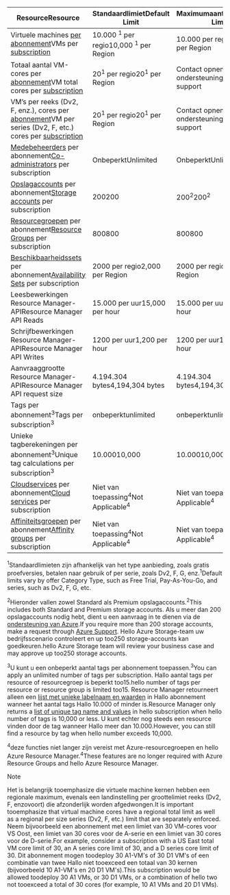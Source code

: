 | <span data-ttu-id="e1331-101">Resource</span><span class="sxs-lookup"><span data-stu-id="e1331-101">Resource</span></span> | <span data-ttu-id="e1331-102">Standaardlimiet</span><span class="sxs-lookup"><span data-stu-id="e1331-102">Default Limit</span></span> | <span data-ttu-id="e1331-103">Maximumaantal</span><span class="sxs-lookup"><span data-stu-id="e1331-103">Maximum Limit</span></span> |
| --- | --- | --- |
| <span data-ttu-id="e1331-104">Virtuele machines [per abonnement](../articles/billing-buy-sign-up-azure-subscription.md)</span><span class="sxs-lookup"><span data-stu-id="e1331-104">VMs per [subscription](../articles/billing-buy-sign-up-azure-subscription.md)</span></span> |<span data-ttu-id="e1331-105">10.000 <sup>1</sup> per regio</span><span class="sxs-lookup"><span data-stu-id="e1331-105">10,000 <sup>1</sup> per Region</span></span> |<span data-ttu-id="e1331-106">10.000 per regio</span><span class="sxs-lookup"><span data-stu-id="e1331-106">10,000 per Region</span></span> |
| <span data-ttu-id="e1331-107">Totaal aantal VM-cores per [abonnement](../articles/billing-buy-sign-up-azure-subscription.md)</span><span class="sxs-lookup"><span data-stu-id="e1331-107">VM total cores per [subscription](../articles/billing-buy-sign-up-azure-subscription.md)</span></span> |<span data-ttu-id="e1331-108">20<sup>1</sup> per regio</span><span class="sxs-lookup"><span data-stu-id="e1331-108">20<sup>1</sup> per Region</span></span> | <span data-ttu-id="e1331-109">Contact opnemen met ondersteuning</span><span class="sxs-lookup"><span data-stu-id="e1331-109">Contact support</span></span> |
| <span data-ttu-id="e1331-110">VM’s per reeks (Dv2, F, enz.), cores per [abonnement](../articles/billing-buy-sign-up-azure-subscription.md)</span><span class="sxs-lookup"><span data-stu-id="e1331-110">VM per series (Dv2, F, etc.) cores per [subscription](../articles/billing-buy-sign-up-azure-subscription.md)</span></span> |<span data-ttu-id="e1331-111">20<sup>1</sup> per regio</span><span class="sxs-lookup"><span data-stu-id="e1331-111">20<sup>1</sup> per Region</span></span> | <span data-ttu-id="e1331-112">Contact opnemen met ondersteuning</span><span class="sxs-lookup"><span data-stu-id="e1331-112">Contact support</span></span> |
| <span data-ttu-id="e1331-113">[Medebeheerders](../articles/billing-add-change-azure-subscription-administrator.md) per abonnement</span><span class="sxs-lookup"><span data-stu-id="e1331-113">[Co-administrators](../articles/billing-add-change-azure-subscription-administrator.md) per subscription</span></span> |<span data-ttu-id="e1331-114">Onbeperkt</span><span class="sxs-lookup"><span data-stu-id="e1331-114">Unlimited</span></span> |<span data-ttu-id="e1331-115">Onbeperkt</span><span class="sxs-lookup"><span data-stu-id="e1331-115">Unlimited</span></span> |
| <span data-ttu-id="e1331-116">[Opslagaccounts](../articles/storage/common/storage-create-storage-account.md) per abonnement</span><span class="sxs-lookup"><span data-stu-id="e1331-116">[Storage accounts](../articles/storage/common/storage-create-storage-account.md) per subscription</span></span> |<span data-ttu-id="e1331-117">200</span><span class="sxs-lookup"><span data-stu-id="e1331-117">200</span></span> |<span data-ttu-id="e1331-118">200<sup>2</sup></span><span class="sxs-lookup"><span data-stu-id="e1331-118">200<sup>2</sup></span></span> |
| <span data-ttu-id="e1331-119">[Resourcegroepen](../articles/azure-resource-manager/resource-group-overview.md) per abonnement</span><span class="sxs-lookup"><span data-stu-id="e1331-119">[Resource Groups](../articles/azure-resource-manager/resource-group-overview.md) per subscription</span></span> |<span data-ttu-id="e1331-120">800</span><span class="sxs-lookup"><span data-stu-id="e1331-120">800</span></span> |<span data-ttu-id="e1331-121">800</span><span class="sxs-lookup"><span data-stu-id="e1331-121">800</span></span> |
| <span data-ttu-id="e1331-122">[Beschikbaarheidssets](../articles/virtual-machines/windows/manage-availability.md#configure-multiple-virtual-machines-in-an-availability-set-for-redundancy) per abonnement</span><span class="sxs-lookup"><span data-stu-id="e1331-122">[Availability Sets](../articles/virtual-machines/windows/manage-availability.md#configure-multiple-virtual-machines-in-an-availability-set-for-redundancy) per subscription</span></span> |<span data-ttu-id="e1331-123">2000 per regio</span><span class="sxs-lookup"><span data-stu-id="e1331-123">2,000 per Region</span></span> |<span data-ttu-id="e1331-124">2000 per regio</span><span class="sxs-lookup"><span data-stu-id="e1331-124">2,000 per Region</span></span> |
| <span data-ttu-id="e1331-125">Leesbewerkingen Resource Manager-API</span><span class="sxs-lookup"><span data-stu-id="e1331-125">Resource Manager API Reads</span></span> |<span data-ttu-id="e1331-126">15.000 per uur</span><span class="sxs-lookup"><span data-stu-id="e1331-126">15,000 per hour</span></span> |<span data-ttu-id="e1331-127">15.000 per uur</span><span class="sxs-lookup"><span data-stu-id="e1331-127">15,000 per hour</span></span> |
| <span data-ttu-id="e1331-128">Schrijfbewerkingen Resource Manager-API</span><span class="sxs-lookup"><span data-stu-id="e1331-128">Resource Manager API Writes</span></span> |<span data-ttu-id="e1331-129">1200 per uur</span><span class="sxs-lookup"><span data-stu-id="e1331-129">1,200 per hour</span></span> |<span data-ttu-id="e1331-130">1200 per uur</span><span class="sxs-lookup"><span data-stu-id="e1331-130">1,200 per hour</span></span> |
| <span data-ttu-id="e1331-131">Aanvraaggrootte Resource Manager-API</span><span class="sxs-lookup"><span data-stu-id="e1331-131">Resource Manager API request size</span></span> |<span data-ttu-id="e1331-132">4.194.304 bytes</span><span class="sxs-lookup"><span data-stu-id="e1331-132">4,194,304 bytes</span></span> |<span data-ttu-id="e1331-133">4.194.304 bytes</span><span class="sxs-lookup"><span data-stu-id="e1331-133">4,194,304 bytes</span></span> |
| <span data-ttu-id="e1331-134">Tags per abonnement<sup>3</sup></span><span class="sxs-lookup"><span data-stu-id="e1331-134">Tags per subscription<sup>3</sup></span></span> |<span data-ttu-id="e1331-135">onbeperkt</span><span class="sxs-lookup"><span data-stu-id="e1331-135">unlimited</span></span> |<span data-ttu-id="e1331-136">onbeperkt</span><span class="sxs-lookup"><span data-stu-id="e1331-136">unlimited</span></span> |
| <span data-ttu-id="e1331-137">Unieke tagberekeningen per abonnement<sup>3</sup></span><span class="sxs-lookup"><span data-stu-id="e1331-137">Unique tag calculations per subscription<sup>3</sup></span></span> | <span data-ttu-id="e1331-138">10.000</span><span class="sxs-lookup"><span data-stu-id="e1331-138">10,000</span></span> | <span data-ttu-id="e1331-139">10.000</span><span class="sxs-lookup"><span data-stu-id="e1331-139">10,000</span></span> |
| <span data-ttu-id="e1331-140">[Cloudservices](../articles/cloud-services/cloud-services-choose-me.md) per abonnement</span><span class="sxs-lookup"><span data-stu-id="e1331-140">[Cloud services](../articles/cloud-services/cloud-services-choose-me.md) per subscription</span></span> |<span data-ttu-id="e1331-141">Niet van toepassing<sup>4</sup></span><span class="sxs-lookup"><span data-stu-id="e1331-141">Not Applicable<sup>4</sup></span></span> |<span data-ttu-id="e1331-142">Niet van toepassing<sup>4</sup></span><span class="sxs-lookup"><span data-stu-id="e1331-142">Not Applicable<sup>4</sup></span></span> |
| <span data-ttu-id="e1331-143">[Affiniteitsgroepen](../articles/virtual-network/virtual-networks-migrate-to-regional-vnet.md) per abonnement</span><span class="sxs-lookup"><span data-stu-id="e1331-143">[Affinity groups](../articles/virtual-network/virtual-networks-migrate-to-regional-vnet.md) per subscription</span></span> |<span data-ttu-id="e1331-144">Niet van toepassing<sup>4</sup></span><span class="sxs-lookup"><span data-stu-id="e1331-144">Not Applicable<sup>4</sup></span></span> |<span data-ttu-id="e1331-145">Niet van toepassing<sup>4</sup></span><span class="sxs-lookup"><span data-stu-id="e1331-145">Not Applicable<sup>4</sup></span></span> |

<span data-ttu-id="e1331-146"><sup>1</sup>Standaardlimieten zijn afhankelijk van het type aanbieding, zoals gratis proefversies, betalen naar gebruik of per serie, zoals Dv2, F, G, enz.</span><span class="sxs-lookup"><span data-stu-id="e1331-146"><sup>1</sup>Default limits vary by offer Category Type, such as Free Trial, Pay-As-You-Go, and series, such as Dv2, F, G, etc.</span></span>

<span data-ttu-id="e1331-147"><sup>2</sup>Hieronder vallen zowel Standard als Premium opslagaccounts.</span><span class="sxs-lookup"><span data-stu-id="e1331-147"><sup>2</sup>This includes both Standard and Premium storage accounts.</span></span> <span data-ttu-id="e1331-148">Als u meer dan 200 opslagaccounts nodig hebt, dient u een aanvraag in te dienen via de [ondersteuning van Azure](https://azure.microsoft.com/support/faq/).</span><span class="sxs-lookup"><span data-stu-id="e1331-148">If you require more than 200 storage accounts, make a request through [Azure Support](https://azure.microsoft.com/support/faq/).</span></span> <span data-ttu-id="e1331-149">Hello Azure Storage-team uw bedrijfsscenario controleert en up too250 storage-accounts kan goedkeuren.</span><span class="sxs-lookup"><span data-stu-id="e1331-149">hello Azure Storage team will review your business case and may approve up too250 storage accounts.</span></span>

<span data-ttu-id="e1331-150"><sup>3</sup>U kunt u een onbeperkt aantal tags per abonnement toepassen.</span><span class="sxs-lookup"><span data-stu-id="e1331-150"><sup>3</sup>You can apply an unlimited number of tags per subscription.</span></span> <span data-ttu-id="e1331-151">Hallo aantal tags per resource of resourcegroep is beperkt too15.</span><span class="sxs-lookup"><span data-stu-id="e1331-151">hello number of tags per resource or resource group is limited too15.</span></span> <span data-ttu-id="e1331-152">Resource Manager retourneert alleen een [lijst met unieke labelnaam en waarden](/rest/api/resources/tags#Tags_List) in Hallo abonnement wanneer het aantal tags Hallo 10.000 of minder is.</span><span class="sxs-lookup"><span data-stu-id="e1331-152">Resource Manager only returns a [list of unique tag name and values](/rest/api/resources/tags#Tags_List) in hello subscription when hello number of tags is 10,000 or less.</span></span> <span data-ttu-id="e1331-153">U kunt echter nog steeds een resource vinden door de tag wanneer Hallo meer dan 10.000.</span><span class="sxs-lookup"><span data-stu-id="e1331-153">However, you can still find a resource by tag when hello number exceeds 10,000.</span></span>  

<span data-ttu-id="e1331-154"><sup>4</sup>deze functies niet langer zijn vereist met Azure-resourcegroepen en hello Azure Resource Manager.</span><span class="sxs-lookup"><span data-stu-id="e1331-154"><sup>4</sup>These features are no longer required with Azure Resource Groups and hello Azure Resource Manager.</span></span>

> [!NOTE]
> <span data-ttu-id="e1331-155">Het is belangrijk tooemphasize die virtuele machine kernen hebben een regionale maximum, evenals een landinstelling per groottelimiet reeks (Dv2, F, enzovoort) die afzonderlijk worden afgedwongen.</span><span class="sxs-lookup"><span data-stu-id="e1331-155">It is important tooemphasize that virtual machine cores have a regional total limit as well as a regional per size series (Dv2, F, etc.) limit that are separately enforced.</span></span>  <span data-ttu-id="e1331-156">Neem bijvoorbeeld een abonnement met een limiet van 30 VM-cores voor VS Oost, een limiet van 30 cores voor de A-serie en een limiet van 30 cores voor de D-serie.</span><span class="sxs-lookup"><span data-stu-id="e1331-156">For example, consider a subscription with a US East total VM core limit of 30, an A series core limit of 30, and a D series core limit of 30.</span></span>  <span data-ttu-id="e1331-157">Dit abonnement mogen toodeploy 30 A1-VM's of 30 D1 VM's of een combinatie van twee Hallo niet tooexceed een totaal van 30 kernen (bijvoorbeeld 10 A1-VM's en 20 D1 VM's).</span><span class="sxs-lookup"><span data-stu-id="e1331-157">This subscription would be allowed toodeploy 30 A1 VMs, or 30 D1 VMs, or a combination of hello two not tooexceed a total of 30 cores (for example, 10 A1 VMs and 20 D1 VMs).</span></span>  
> <!-- -->
> 
> 

